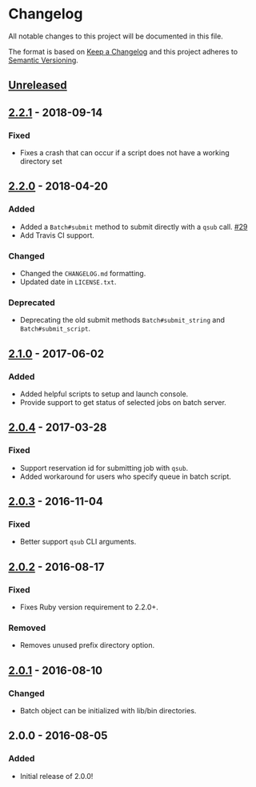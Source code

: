 # Changelog

All notable changes to this project will be documented in this file.

The format is based on [Keep a Changelog](http://keepachangelog.com/en/1.0.0/)
and this project adheres to [Semantic Versioning](http://semver.org/spec/v2.0.0.html).

## [Unreleased]

## [2.2.1] - 2018-09-14
### Fixed
- Fixes a crash that can occur if a script does not have a working directory set

## [2.2.0] - 2018-04-20
### Added
- Added a `Batch#submit` method to submit directly with a `qsub` call.
  [#29](https://github.com/OSC/pbs-ruby/issues/29)
- Add Travis CI support.

### Changed
- Changed the `CHANGELOG.md` formatting.
- Updated date in `LICENSE.txt`.

### Deprecated
- Deprecating the old submit methods `Batch#submit_string` and
  `Batch#submit_script`.

## [2.1.0] - 2017-06-02
### Added
- Added helpful scripts to setup and launch console.
- Provide support to get status of selected jobs on batch server.

## [2.0.4] - 2017-03-28
### Fixed
- Support reservation id for submitting job with `qsub`.
- Added workaround for users who specify queue in batch script.

## [2.0.3] - 2016-11-04
### Fixed
- Better support `qsub` CLI arguments.

## [2.0.2] - 2016-08-17
### Fixed
- Fixes Ruby version requirement to 2.2.0+.

### Removed
- Removes unused prefix directory option.

## [2.0.1] - 2016-08-10
### Changed
- Batch object can be initialized with lib/bin directories.

## 2.0.0 - 2016-08-05
### Added
- Initial release of 2.0.0!

[Unreleased]: https://github.com/OSC/pbs-ruby/compare/v2.2.1...HEAD
[2.2.1]: https://github.com/OSC/pbs-ruby/compare/v2.2.0...v2.2.1
[2.2.0]: https://github.com/OSC/pbs-ruby/compare/v2.1.0...v2.2.0
[2.1.0]: https://github.com/OSC/pbs-ruby/compare/v2.0.4...v2.1.0
[2.0.4]: https://github.com/OSC/pbs-ruby/compare/v2.0.3...v2.0.4
[2.0.3]: https://github.com/OSC/pbs-ruby/compare/v2.0.2...v2.0.3
[2.0.2]: https://github.com/OSC/pbs-ruby/compare/v2.0.1...v2.0.2
[2.0.1]: https://github.com/OSC/pbs-ruby/compare/v2.0.0...v2.0.1
